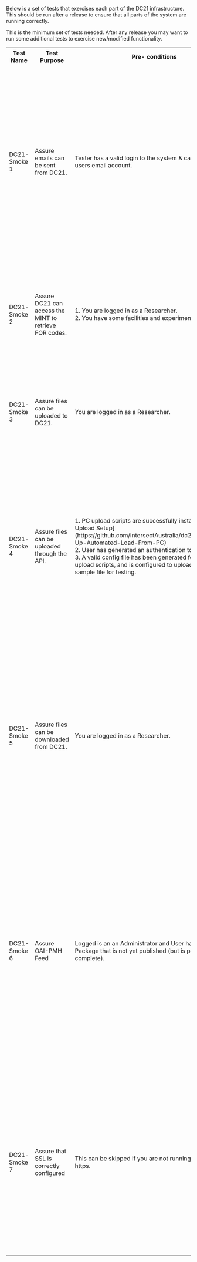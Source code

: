 Below is a set of tests that exercises each part of the DC21 infrastructure. This should be run after a release to ensure that all parts of the system are running correctly. 

This is the minimum set of tests needed. After any release you may want to run some additional tests to exercise new/modified functionality.

<table>
<tr>
<th>Test Name</th>
<th>Test Purpose</th>
<th>Pre- conditions</th>
<th>Test      Steps</th>
<th>Expected Results</th>
</tr>
<td>DC21-Smoke 1</td>
<td>Assure emails can be sent from DC21.</td>
<td>Tester has a valid login to the system & can access the users email account.</td>
<td>1. Go to the home page (ensure your are not already logged in).<br>
2. Click “Forgot your password?” button.<br>
3. Enter your user’s email address & click “Send me reset password”.<br>
</td>
<td>1. User should receive an email with a link to reset their password.<br>
2. User can click the link in the email and is taken to the change your password screen<br/>
Note: for the purposes of this test you do not need to actually reset your password, we just want to check that emails can be sent.
</td>
</tr>
<tr>
<td>DC21-Smoke 2</td>
<td>Assure DC21 can access the MINT to retrieve FOR codes.</td>
<td>1. You are logged in as a Researcher.<br/>
2. You have some facilities and experiments set up.</td>
<td>
1. Click "Facilities" tab<br/>
2. Click on an existing facility<br/>
3. Click on an existing experiment<br/>
4. Click 'Edit Experiment'
</td>
<td>
1. The FOR codes dropdown is populated.<br/>
2. The second and third level FOR code dropdowns are populated after the previous one is selected.
</tr>
<tr>
<td>DC21-Smoke 3</td>
<td>Assure files can be uploaded to DC21.</td>
<td>You are logged in as a Researcher.</td>
<td>
1. Click "Upload"<br/>
2. Select a file type, experiment, tags and enter a description<br/>
3. Select a suitable file to upload<br/>
4. Click Upload
</td>
<td>
1. File is uploaded successfully and can be found via search<br>
Note: you may wish to delete the file afterwards.
</td>
</tr>
<tr>
<td>DC21-Smoke 4</td>
<td>Assure files can be uploaded through the API.</td>
<td>1. PC upload scripts are successfully installed as per [PC Upload Setup](https://github.com/IntersectAustralia/dc21/wiki/Setting-Up-Automated-Load-From-PC)<br>
2. User has generated an authentication token.<br>
3. A valid config file has been generated for the PC upload scripts, and is configured to upload a suitable sample file for testing.
</td>
<td>
1. Run the PC load batch file to upload the file.
</td>
<td>
1. The PC load log file has an entry with details about the file uploaded and a success message.<br>
2. After logging into DC21, you can find the newly uploaded file via search.<br/>
3. The file has the correct metadata and can be downloaded from DC21.<br/>
</td>
</tr>
<tr>
<td>DC21-Smoke 5</td>
<td>Assure files can be downloaded from DC21.</td>
<td>You are logged in as a Researcher.</td>
<td>
1. Go to Explore Data tab.<br/>
2. Search by multiple filters.</br>
3. After a successful search, add one file and click "Download"<br/>
4. Then add multiple files and click "Download"<br/>
</td>
<td>
1. Searches find the correct files.<br/>
2. The selected files can be downloaded. The download zip includes the correct files as well as metadata files relevant to the selected files. Check that file, facility and experiment metadata matches with what is displayed in the web application.
</td>
</tr>
<tr>
<td>DC21-Smoke 6</td>
<td>Assure OAI-PMH Feed</td>
<td>Logged is an an Administrator and User has created a Package that is not yet published (but is process-complete).</td>
<td>1. Go to Package detail page and note PackageID in the url<br>
2. On a terminal<br>
$ ssh devel@(your DC21 Instance url) e.g. ssh devel@jp-dc21-staging.intersect.org.au <br>
$ (enter your devel password) <br>
$ cd /data/dc21-data/unpublished_rif_cs <br>
$ ls (a list of unpublished rif-cs xmlfiles should display, including "rif-cs-(yourpackageID).xml" <br>
3. In DC21 instance, select "Publish" (User should see a success message) <br>
4. In the terminal <br>
$ ls    (your "rif-cs-(yourpackageID)" should no longer display) <br>
$ cd .. <br>
$ cd published_rif_cs <br>
Your "rif-cs-(yourpackageID).xml" should now display in this list.<br>
 </td>
<td>
There are "rif-cs-<ID>.xml" elements present for each published collection.<br>
</tr>
<tr>
<td>DC21-Smoke 7</td>
<td>Assure that SSL is correctly configured</td>
<td>This can be skipped if you are not running your site on https.</td>
<td>
1.Go to https://< DC21-server-url >where < DC21-server-url > is your production server<br>
2. Go to http://< DC21-server-url > where < DC21-server-url > is your production server<br>
</td>
<td>
1. When visiting https://< DC21-server-url >, the home page is displayed. Browser displays padlock or similar to indicate that you are on a secure connection.<br>
2. When visiting http://< DC21-server-url >, you are redirected from http onto https<br>
</tr>
<table>